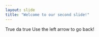 ```yaml
---
layout: slide
title: "Welcome to our second slide!"
---
```

True da true
Use the left arrow to go back!
